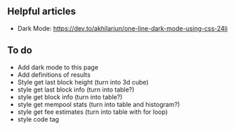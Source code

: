 ## Helpful articles
- Dark Mode: https://dev.to/akhilarjun/one-line-dark-mode-using-css-24li

## To do
- Add dark mode to this page
- Add definitions of results
- Style get last block height (turn into 3d cube)
- style get last block info (turn into table?)
- style get block info (turn into table?)
- style get mempool stats (turn into table and histogram?)
- style get fee estimates (turn into table with for loop)
- style code tag